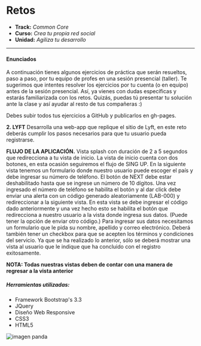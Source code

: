 # Retos
* **Track:** _Common Core_
* **Curso:** _Crea tu propia red social_
* **Unidad:** _Agiliza tu desarrollo_

---

#### Enunciados

A continuación tienes algunos ejercicios de práctica que serán resueltos, paso a paso, por tu equipo de profes en una sesión presencial (taller). Te sugerimos que intentes resolver los ejercicios por tu cuenta (o en equipo) antes de la sesión presencial. Así, ya vienes con dudas específicas y estarás familiarizada con los retos. Quizás, puedas tú presentar tu solución ante la clase y así ayudar al resto de tus compañeras :)

Debes subir todos tus ejercicios a GitHub y publicarlos en gh-pages.

**2. LYFT**
Desarrolla una web-app que replique el sitio de Lyft, en este reto deberás cumplir los pasos necesarios para que tu usuario pueda registrarse.

**FLUJO DE LA APLICACIÓN.**
Vista splash con duración de 2 a 5 segundos que redirecciona a tu vista de inicio. La vista de inicio cuenta con dos botones, en esta ocasión seguiremos el flujo de SING UP.
En la siguiente vista tenemos un formulario donde nuestro usuario puede escoger el país y debe ingresar su número de teléfono. El botón de NEXT debe estar deshabilitado hasta que se ingrese un número de 10 dígitos.
Una vez ingresado el número de teléfono se habilita el botón y al dar click debe enviar una alerta con un código generado aleatoriamente (LAB-000) y redireccionar a la siguiente vista.
En esta vista se debe ingresar el código dado anteriormente y una vez hecho esto se habilita el botón que redirecciona a nuestro usuario a la vista donde ingresa sus datos. (Puede tener la opción de enviar otro código.)
Para ingresar sus datos necesitamos un formulario que le pida su nombre, apellido y correo electrónico. Deberá también tener un checkbox para que se acepten los términos y condiciones del servicio.
Ya que se ha realizado lo anterior, sólo se deberá mostrar una vista al usuario que le indique que ha concluido con el registro exitosamente.

**NOTA: Todas nuestras vistas deben de contar con una manera de regresar a la vista anterior**

##### Herramientas utilizadas:
* Framework Bootstrap's 3.3
* JQuery
* Diseño Web Responsive
* CSS3
* HTML5

![imagen panda](assets/images/web.jpg)